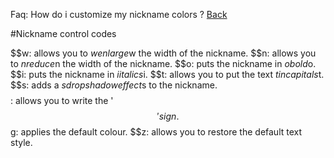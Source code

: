 ﻿Faq: How do i customize my nickname colors ?
[Back](#nickname.md)

#Nickname control codes

$$w: allows you to $wenlarge$w the width of the nickname.
$$n: allows you to $nreduce$n the width of the nickname.
$$o: puts the nickname in $obold$o.
$$i: puts the nickname in $iitalics$i.
$$t: allows you to put the text $tin capitals$t.
$$s: adds a $sdrop shadow effect$s to the nickname.
$$$$: allows you to write the '$$' sign.
$$g: applies the default colour.
$$z: allows you to restore the default text style.
